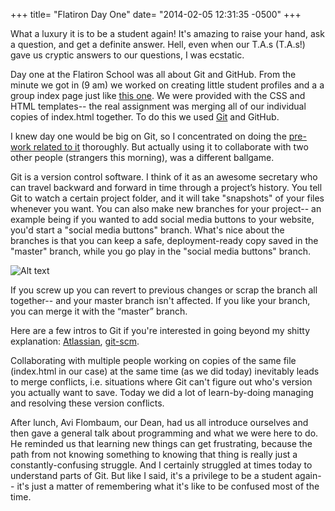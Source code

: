 +++
title= "Flatiron Day One"
date= "2014-02-05 12:31:35 -0500"
+++

What a luxury it is to be a student again! It's amazing to raise your hand, ask a question, and get a definite answer. Hell, even when our T.A.s (T.A.s!) gave us cryptic answers to our questions, I was ecstatic. 

Day one at the Flatiron School was all about Git and GitHub. From the minute we got in (9 am) we worked on creating little student profiles and a a group index page just like [this one](http://students.flatironschool.com/). We were provided with the CSS and HTML templates-- the real assignment was merging all of our individual copies of index.html together. To do this we used [Git](http://git-scm.com/book/en/Getting-Started-A-Short-History-of-Git) and GitHub. 

<!-- more -->

I knew day one would be big on Git, so I concentrated on doing the [pre-work related to it](http://prework.flatironschool.com/web-development/#tocAnchor-1-5-5) thoroughly. But actually using it to collaborate with two other people (strangers this morning), was a different ballgame. 

Git is a version control software. I think of it as an awesome secretary who can travel backward and forward in time through a project’s history. You tell Git to watch a certain project folder, and it will take "snapshots" of your files whenever you want. You can also make new branches for your project-- an example being if you wanted to add social media buttons to your website, you'd start a "social media buttons" branch. What's nice about the branches is that you can keep a safe, deployment-ready copy saved in the "master" branch, while you go play in the "social media buttons" branch. 

![Alt text](https://gp1.wac.edgecastcdn.net/8029C4/wac-small/wac/landing/git/tutorial/git-branches/pageSections/00/contentFullWidth/0/tabs/00/pageSections/01/contentFullWidth/00/imageBinary/git-tutorial_branching.png)

If you screw up you can revert to previous changes or scrap the branch all together-- and your master branch isn't affected. If you like your branch, you can merge it with the “master” branch. 

Here are a few intros to Git if you're interested in going beyond my shitty explanation: [Atlassian](https://www.atlassian.com/git/), [git-scm](http://git-scm.com/book/en/Getting-Started). 

Collaborating with multiple people working on copies of the same file (index.html in our case) at the same time (as we did today) inevitably leads to merge conflicts, i.e. situations where Git can't figure out who's version you actually want to save. Today we did a lot of learn-by-doing managing and resolving these version conflicts. 

After lunch, Avi Flombaum, our Dean, had us all introduce ourselves and then gave a general talk about programming and what we were here to do. He reminded us that learning new things can get frustrating, because the path from not knowing something to knowing that thing is really just a constantly-confusing struggle. And I certainly struggled at times today to understand parts of Git. But like I said, it's a privilege to be a student again-- it's just a matter of remembering what it's like to be confused most of the time.   
